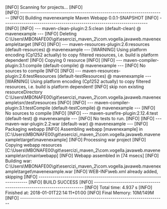[INFO] Scanning for projects...
[INFO]                                                                         
[INFO] ------------------------------------------------------------------------
[INFO] Building mavenexample Maven Webapp 0.0.1-SNAPSHOT
[INFO] ------------------------------------------------------------------------
[INFO] 
[INFO] --- maven-clean-plugin:2.5:clean (default-clean) @ mavenexample ---
[INFO] Deleting C:\Users\MBONAFE00\git\esercizi_maven_2\com.vogella.javaweb.mavenexample\target
[INFO] 
[INFO] --- maven-resources-plugin:2.6:resources (default-resources) @ mavenexample ---
[WARNING] Using platform encoding (Cp1252 actually) to copy filtered resources, i.e. build is platform dependent!
[INFO] Copying 0 resource
[INFO] 
[INFO] --- maven-compiler-plugin:3.1:compile (default-compile) @ mavenexample ---
[INFO] No sources to compile
[INFO] 
[INFO] --- maven-resources-plugin:2.6:testResources (default-testResources) @ mavenexample ---
[WARNING] Using platform encoding (Cp1252 actually) to copy filtered resources, i.e. build is platform dependent!
[INFO] skip non existing resourceDirectory C:\Users\MBONAFE00\git\esercizi_maven_2\com.vogella.javaweb.mavenexample\src\test\resources
[INFO] 
[INFO] --- maven-compiler-plugin:3.1:testCompile (default-testCompile) @ mavenexample ---
[INFO] No sources to compile
[INFO] 
[INFO] --- maven-surefire-plugin:2.12.4:test (default-test) @ mavenexample ---
[INFO] No tests to run.
[INFO] 
[INFO] --- maven-war-plugin:2.2:war (default-war) @ mavenexample ---
[INFO] Packaging webapp
[INFO] Assembling webapp [mavenexample] in [C:\Users\MBONAFE00\git\esercizi_maven_2\com.vogella.javaweb.mavenexample\target\mavenexample]
[INFO] Processing war project
[INFO] Copying webapp resources [C:\Users\MBONAFE00\git\esercizi_maven_2\com.vogella.javaweb.mavenexample\src\main\webapp]
[INFO] Webapp assembled in [74 msecs]
[INFO] Building war: C:\Users\MBONAFE00\git\esercizi_maven_2\com.vogella.javaweb.mavenexample\target\mavenexample.war
[INFO] WEB-INF\web.xml already added, skipping
[INFO] ------------------------------------------------------------------------
[INFO] BUILD SUCCESS
[INFO] ------------------------------------------------------------------------
[INFO] Total time: 4.937 s
[INFO] Finished at: 2018-01-01T22:14:11+01:00
[INFO] Final Memory: 10M/149M
[INFO] ------------------------------------------------------------------------
